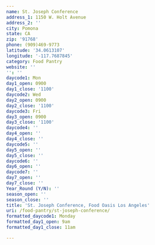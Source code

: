 ```yaml
---
name: St. Joseph Conference
address_1: 1150 W. Holt Avenue
address_2: ''
city: Pomona
state: CA
zip: '91768'
phone: (909)469-9773
latitude: '34.0613107'
longitude: '-117.7687845'
category: Food Pantry
website: ''
'': ''
daycode1: Mon
day1_open: 0900
day1_close: '1100'
daycode2: Wed
day2_open: 0900
day2_close: '1100'
daycode3: Fri
day3_open: 0900
day3_close: '1100'
daycode4: ''
day4_open: ''
day4_close: ''
daycode5: ''
day5_open: ''
day5_close: ''
daycode6: ''
day6_open: ''
daycode7: ''
day7_open: ''
day7_close: ''
Year_Round (Y/N): ''
season_open: ''
season_close: ''
title: 'St. Joseph Conference, Food Oasis Los Angeles'
uri: /food-pantry/st-joseph-conference/
formatted_daycode1: Monday
formatted_day1_open: 9am
formatted_day1_close: 11am

---
```

